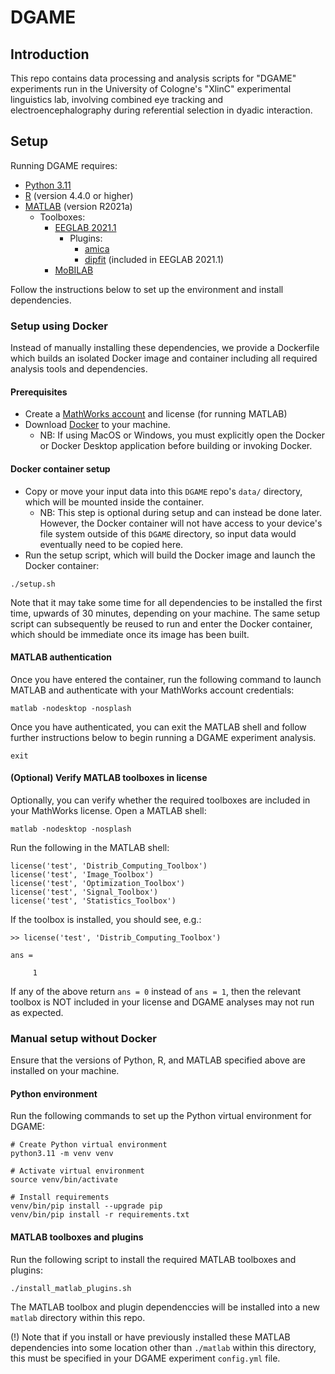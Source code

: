 # DGAME
## Introduction
This repo contains data processing and analysis scripts for "DGAME" experiments run in the University of Cologne's "XlinC" experimental linguistics lab, involving combined eye tracking and electroencephalography during referential selection in dyadic interaction.

## Setup
Running DGAME requires:
- [Python 3.11](https://www.python.org/downloads/release/python-3110/)
- [R](https://www.r-project.org/) (version 4.4.0 or higher)
- [MATLAB](https://www.mathworks.com/help/install/ug/install-products-with-internet-connection.html) (version R2021a)
    - Toolboxes:
        - [EEGLAB 2021.1](https://sccn.ucsd.edu/eeglab/download/daily/eeglab2021.1.zip)
            - Plugins:
                - [amica](https://sccn.ucsd.edu/~jason/amica_web.html)
                - [dipfit](https://eeglab.org/plugins/dipfit/) (included in EEGLAB 2021.1)
        - [MoBILAB](https://github.com/sccn/mobilab)

Follow the instructions below to set up the environment and install dependencies.

### Setup using Docker
Instead of manually installing these dependencies, we provide a Dockerfile which builds an isolated Docker image and container including all required analysis tools and dependencies.

#### Prerequisites
- Create a [MathWorks account](https://www.mathworks.com/mwaccount/account/create?uri=) and license (for running MATLAB)
- Download [Docker](https://docs.docker.com/get-started/get-docker/) to your machine.
    - NB: If using MacOS or Windows, you must explicitly open the Docker or Docker Desktop application before building or invoking Docker.

#### Docker container setup
- Copy or move your input data into this `DGAME` repo's `data/` directory, which will be mounted inside the container.
    - NB: This step is optional during setup and can instead be done later. However, the Docker container will not have access to your device's file system outside of this `DGAME` directory, so input data would eventually need to be copied here.
- Run the setup script, which will build the Docker image and launch the Docker container:
```
./setup.sh
```
Note that it may take some time for all dependencies to be installed the first time, upwards of 30 minutes, depending on your machine.
The same setup script can subsequently be reused to run and enter the Docker container, which should be immediate once its image has been built.

#### MATLAB authentication
Once you have entered the container, run the following command to launch MATLAB and authenticate with your MathWorks account credentials:
```
matlab -nodesktop -nosplash
```
Once you have authenticated, you can exit the MATLAB shell and follow further instructions below to begin running a DGAME experiment analysis.
```
exit
```

#### (Optional) Verify MATLAB toolboxes in license
Optionally, you can verify whether the required toolboxes are included in your MathWorks license. Open a MATLAB shell:
```
matlab -nodesktop -nosplash
```
Run the following in the MATLAB shell:
```
license('test', 'Distrib_Computing_Toolbox')
license('test', 'Image_Toolbox')
license('test', 'Optimization_Toolbox')
license('test', 'Signal_Toolbox')
license('test', 'Statistics_Toolbox')
```
If the toolbox is installed, you should see, e.g.:
```
>> license('test', 'Distrib_Computing_Toolbox')

ans =

     1
```


If any of the above return `ans = 0` instead of `ans = 1`, then the relevant toolbox is NOT included in your license and DGAME analyses may not run as expected.


### Manual setup without Docker
Ensure that the versions of Python, R, and MATLAB specified above are installed on your machine.

#### Python environment
Run the following commands to set up the Python virtual environment for DGAME:
```
# Create Python virtual environment
python3.11 -m venv venv

# Activate virtual environment
source venv/bin/activate

# Install requirements
venv/bin/pip install --upgrade pip
venv/bin/pip install -r requirements.txt
```

#### MATLAB toolboxes and plugins
Run the following script to install the required MATLAB toolboxes and plugins:
```
./install_matlab_plugins.sh
```
The MATLAB toolbox and plugin dependenccies will be installed into a new `matlab` directory within this repo.

(!) Note that if you install or have previously installed these MATLAB dependencies into some location other than `./matlab` within this directory, this must be specified in your DGAME experiment `config.yml` file.

